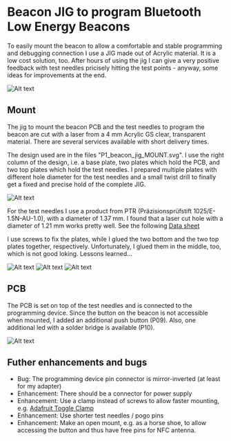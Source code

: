 # Beacon JIG to program Bluetooth Low Energy Beacons

To easily mount the beacon to allow a comfortable and stable programming and debugging connection I use a JIG made out of Acrylic material. It is a low cost solution, too. After hours of using the jig I can give a very positive feedback with test needles pricisely hitting the test points - anyway, some ideas for improvements at the end. 

![Alt text](IMG_JIG_4_resize.jpg?raw=true "Complete JIG")

## Mount 

The jig to mount the beacon PCB and the test needles to program the beacon are cut with a laser from a 4 mm Acrylic GS
clear, transparent material. There are several services available with short delivery times.

The design used are in the files "P1_beacon_jig_MOUNT.svg". I use the right column of the design, i.e. a base plate, two plates which hold the PCB, and two top plates which hold the test needles. I prepared multiple plates with different hole diameter for the test needles and a small twist drill to finally get a fixed and precise hold of the complete JIG.

![Alt text](laser_cut_JIG.PNG?raw=true "Laser cut template")

For the test needles I use a product from PTR (Präzisionsprüfstift 1025/E-1.5N-AU-1.0), with a diameter of 1.37 mm. I found that a laser cut hole with a diameter of 1.21 mm works pretty well. See the following [Data sheet](737238-da-01-de-PRAEZISIONSPRUEFST_1025_B_1_5N_AU_1_0.pdf)

I use screws to fix the plates, while I glued the two bottom and the two top plates together, respectively. Unfortunately, I glued them in the middle, too, which is not good loking. Lessons learned...

![Alt text](IMG_JIG_3_resize.jpg?raw=true "JIG Parts")
![Alt text](IMG_JIG_5_resize.jpg?raw=true "JIG with mounted beacon PCB")
![Alt text](IMG_JIG_6_resize.jpg?raw=true "Zoom to JIG with mounted beacon PCB")

## PCB

The PCB is set on top of the test needles and is connected to the programming device. Since the button on the beacon is not accessible when mounted, I added an additional push button (P09). Also, one additional led with a solder bridge is available (P10).  

![Alt text](P1_beacon_jig_PCB.png?raw=true "JIG PCB")

## Futher enhancements and bugs

- Bug: The programming device pin connector is mirror-inverted (at least for my adapter)
- Enhancement: There should be a connector for power supply
- Enhancement: Use a clamp instead of screws to allow faster mounting, e.g. [Adafruit Toggle Clamp](https://www.adafruit.com/product/2456)
- Enhancement: Use shorter test needles / pogo pins
- Enhancement: Make an open mount, e.g. as a horse shoe, to allow accessing the button and thus have free pins for NFC antenna.
